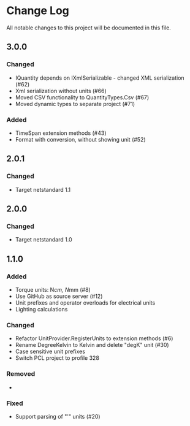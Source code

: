 # Change Log
All notable changes to this project will be documented in this file.

## 3.0.0
### Changed
- IQuantity depends on IXmlSerializable - changed XML serialization  (#62)
- Xml serialization without units (#66)
- Moved CSV functionality to QuantityTypes.Csv (#67)
- Moved dynamic types to separate project (#71)

### Added
- TimeSpan extension methods (#43)
- Format with conversion, without showing unit (#52)

## 2.0.1
### Changed
- Target netstandard 1.1

## 2.0.0
### Changed
- Target netstandard 1.0

## 1.1.0
### Added
- Torque units: N*cm, N*mm (#8)
- Use GitHub as source server (#12)
- Unit prefixes and operator overloads for electrical units
- Lighting calculations

### Changed
- Refactor UnitProvider.RegisterUnits to extension methods (#6)
- Rename DegreeKelvin to Kelvin and delete "degK" unit (#30)
- Case sensitive unit prefixes
- Switch PCL project to profile 328

### Removed
- 

### Fixed
- Support parsing of "'" units (#20)
